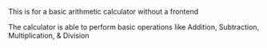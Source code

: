 This is for a basic arithmetic calculator without a frontend

 The calculator is able to perform basic operations like Addition, Subtraction, Multiplication, & Division